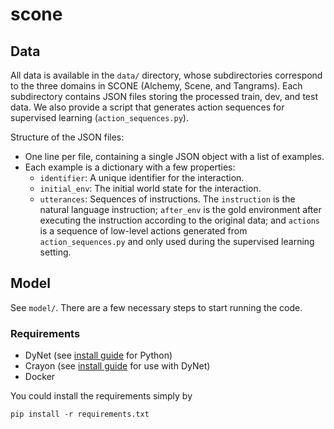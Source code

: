# scone

## Data
All data is available in the `data/` directory, whose subdirectories correspond
to the three domains in SCONE (Alchemy, Scene, and Tangrams). Each subdirectory
contains JSON files storing the processed train, dev, and test data. We also
provide a script that generates action sequences for supervised learning
(`action_sequences.py`).

Structure of the JSON files:
* One line per file, containing a single JSON object with a list of examples.
* Each example is a dictionary with a few properties:
    * `identifier`: A unique identifier for the interaction.
    * `initial_env`: The initial world state for the interaction.
    * `utterances`: Sequences of instructions. The `instruction` is the natural language
       instruction; `after_env` is the gold environment after executing the instruction
       according to the original data; and `actions` is a sequence of low-level actions
       generated from `action_sequences.py` and only used during the supervised learning
       setting.

## Model
See `model/`. There are a few necessary steps to start running the code.

### Requirements
* DyNet (see [install guide](http://dynet.readthedocs.io/en/latest/python.html) for Python)
* Crayon (see [install guide](https://github.com/clab/dynet/tree/master/examples/tensorboard) for use with DyNet)
* Docker

You could install the requirements simply by
```shell
pip install -r requirements.txt
```